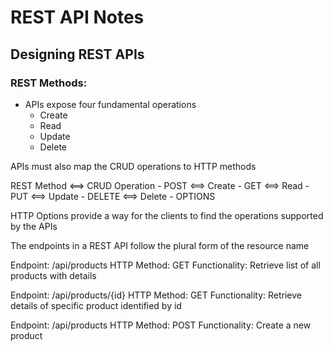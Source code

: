 # REST  API Notes

## Designing REST APIs

### REST Methods:
- APIs expose four fundamental operations 
  - Create
  - Read
  - Update
  - Delete

APIs must also map the CRUD operations to HTTP methods

REST Method <==> CRUD Operation
    - POST <==> Create
    - GET  <==> Read
    - PUT  <==> Update
    - DELETE <==> Delete
    - OPTIONS

HTTP Options provide a way for the clients to find the operations supported by the APIs

The endpoints in a REST API follow the plural form of the resource name 

Endpoint:
/api/products
HTTP Method:
GET
Functionality:
Retrieve list of all products with details 

Endpoint:
/api/products/{id}
HTTP Method:
GET
Functionality:
Retrieve details of specific product identified by id

Endpoint:
/api/products
HTTP Method:
POST
Functionality:
Create a new product


